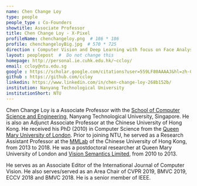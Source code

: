 ```yaml
---
name: Chen Change Loy
type: people
people_type : Co-Founders
showtitle: Associate Professor
title: Chen Change Loy - X-Pixel
profileName: chenchangeloy.png  # 186 * 186
profile: chenchangeloyBig.jpg  # 570 * 725
direction : Computer Vision and Deep Learning with focus on Face Analysis, Image Processing, and Visual Surveillance
layout: peoplepost  #  Do not change this
homepage: http://personal.ie.cuhk.edu.hk/~ccloy/
email: ccloy@ntu.edu.sg
google : https://scholar.google.com/citations?user=559LF80AAAAJ&hl=zh-CN
github : https://github.com/ccloy
linkedin: https://www.linkedin.com/in/chen-change-loy-268b152b/
institution: Nanyang Technological University
institutionShort: NTU
---
```


Chen Change Loy is a Associate Professor with the [School of Computer Science and Engineering](http://scse.ntu.edu.sg/Pages/Home.aspx), Nanyang Technological University, Singapore. He is also an Adjunct Associate Professor at the Chinese University of Hong Kong. He received his PhD (2010) in Computer Science from the [Queen Mary University of London](http://www.qmul.ac.uk/). Prior to joining NTU, he served as a Research Assistant Professor at the [MMLab](http://mmlab.ie.cuhk.edu.hk/) of the Chinese University of Hong Kong, from 2013 to 2018. He was a postdoctoral researcher at Queen Mary University of London and [Vision Semantics Limited](http://www.visionsemantics.com/), from 2010 to 2013. 

He serves as an Associate Editor of the International Journal of Computer Vision. He also serves/served as an Area Chair of CVPR 2019, BMVC 2019, ECCV 2018 and BMVC 2018. He is a senior member of IEEE.
